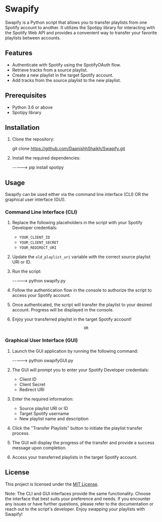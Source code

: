 # Swapify
Swapify is a Python script that allows you to transfer playlists from one Spotify account to another. It utilizes the Spotipy library for interacting with the Spotify Web API and provides a convenient way to transfer your favorite playlists between accounts.



## Features
- Authenticate with Spotify using the SpotifyOAuth flow.
- Retrieve tracks from a source playlist.
- Create a new playlist in the target Spotify account.
- Add tracks from the source playlist to the new playlist.



## Prerequisites
- Python 3.6 or above
- Spotipy library



## Installation
1. Clone the repository:
   
   git clone https://github.com/DaanishhShaikh/Swapify.git
   

2. Install the required dependencies:
   
   -----> pip install spotipy
   


## Usage
Swapify can be used either via the command line interface (CLI) OR the graphical user interface (GUI).


### Command Line Interface (CLI)
1. Replace the following placeholders in the script with your Spotify Developer credentials:
   - `YOUR_CLIENT_ID`
   - `YOUR_CLIENT_SECRET`
   - `YOUR_REDIRECT_URI`

2. Update the `old_playlist_uri` variable with the correct source playlist URI or ID.
3. Run the script:
   
   -----> python swapify.py
  
4. Follow the authentication flow in the console to authorize the script to access your Spotify account.
5. Once authenticated, the script will transfer the playlist to your desired account. Progress will be displayed in the console.
6. Enjoy your transferred playlist in the target Spotify account!

                                        OR

### Graphical User Interface (GUI)
1. Launch the GUI application by running the following command:

   -----> python swapifyGUI.py

3. The GUI will prompt you to enter your Spotify Developer credentials:
   - Client ID
   - Client Secret
   - Redirect URI
4. Enter the required information:
   - Source playlist URI or ID
   - Target Spotify username
   - New playlist name and description
5. Click the "Transfer Playlists" button to initiate the playlist transfer process.
6. The GUI will display the progress of the transfer and provide a success message upon completion.
7. Access your transferred playlists in the target Spotify account.



## License
This project is licensed under the [MIT License](LICENSE).

Note: The CLI and GUI interfaces provide the same functionality. Choose the interface that best suits your preference and needs.
If you encounter any issues or have further questions, please refer to the documentation or reach out to the script's developer. Enjoy swapping your playlists with Swapify!
